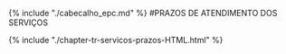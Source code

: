 {% include "./cabecalho_epc.md" %}
#PRAZOS DE ATENDIMENTO DOS SERVIÇOS

{% include "./chapter-tr-servicos-prazos-HTML.html" %}

